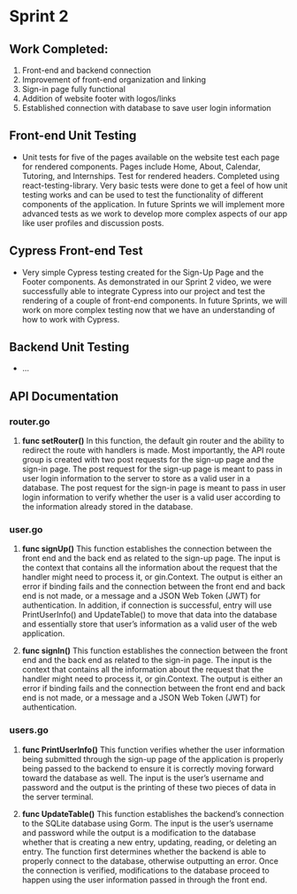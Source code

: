 # Sprint 2

## Work Completed:
1) Front-end and backend connection 
2) Improvement of front-end organization and linking
3) Sign-in page fully functional
4) Addition of website footer with logos/links
5) Established connection with database to save user login information

## Front-end Unit Testing
* Unit tests for five of the pages available on the website test each page for rendered components. Pages include Home, About, Calendar, Tutoring, and Internships. Test for rendered headers. Completed using react-testing-library. Very basic tests were done to get a feel of how unit testing works and can be used to test the functionality of different components of the application. In future Sprints we will implement more advanced tests as we work to develop more complex aspects of our app like user profiles and discussion posts. 

## Cypress Front-end Test
* Very simple Cypress testing created for the Sign-Up Page and the Footer components. As demonstrated in our Sprint 2 video, we were successfully able to integrate Cypress into our project and test the rendering of a couple of front-end components. In future Sprints, we will work on more complex testing now that we have an understanding of how to work with Cypress.

## Backend Unit Testing
* ...

## API Documentation 
### router.go
1. **func setRouter()**
In this function, the default gin router and the ability to redirect the route with handlers is made. Most importantly, the API route group is created with two post requests for the sign-up page and the sign-in page. The post request for the sign-up page is meant to pass in user login information to the server to store as a valid user in a database. The post request for the sign-in page is meant to pass in user login information to verify whether the user is a valid user according to the information already stored in the database. 

### user.go
1.	**func signUp()**
This function establishes the connection between the front end and the back end as related to the sign-up page. The input is the context that contains all the information about the request that the handler might need to process it, or gin.Context. The output is either an error if binding fails and the connection between the front end and back end is not made, or a message and a JSON Web Token (JWT) for authentication. In addition, if connection is successful, entry will use PrintUserInfo() and UpdateTable() to move that data into the database and essentially store that user’s information as a valid user of the web application.

2.	**func signIn()**
This function establishes the connection between the front end and the back end as related to the sign-in page. The input is the context that contains all the information about the request that the handler might need to process it, or gin.Context. The output is either an error if binding fails and the connection between the front end and back end is not made, or a message and a JSON Web Token (JWT) for authentication. 

### users.go
1.	**func PrintUserInfo()**
This function verifies whether the user information being submitted through the sign-up page of the application is properly being passed to the backend to ensure it is correctly moving forward toward the database as well. The input is the user’s username and password and the output is the printing of these two pieces of data in the server terminal. 

2.	**func UpdateTable()** 
This function establishes the backend’s connection to the SQLite database using Gorm. The input is the user’s username and password while the output is a modification to the database whether that is creating a new entry, updating, reading, or deleting an entry. The function first determines whether the backend is able to properly connect to the database, otherwise outputting an error. Once the connection is verified, modifications to the database proceed to happen using the user information passed in through the front end.
